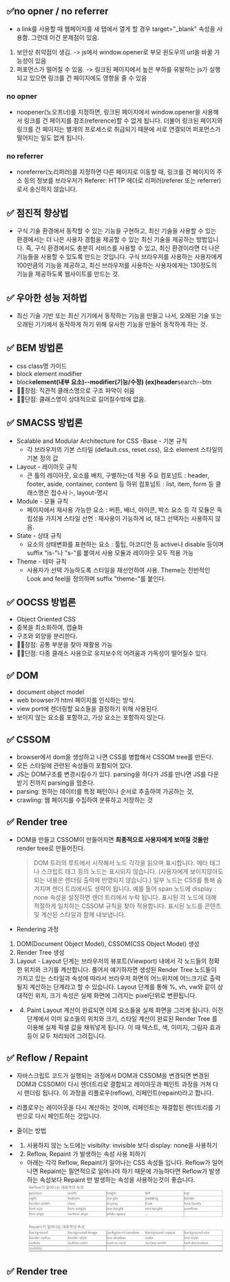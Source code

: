 ## ✅no opner / no referrer

-   a link를 사용할 때 웹페이지를 새 탭에서 열게 할 경우 target="\_blank" 속성을 사용함. 그런데 이건 문제점이 있음.

1. 보안상 취약점이 생김. -> js에서 window.opener로 부모 윈도우의 url을 바꿀 가능성이 있음
2. 퍼포먼스가 떨어질 수 있음. -> 링크된 페이지에서 높은 부하를 유발하는 js가 실행되고 있으면 링크를 건 페이지에도 영향을 줄 수 있음

### **no opner**

-   noopener(노오프너)를 지정하면, 링크된 페이지에서 window.opener을 사용해서 링크를 건 페이지를 참조(reference)할 수 없게 됩니다. 더불어 링크된 페이지와 링크를 건 페이지는 별개의 프로세스로 취급되기 때문에 서로 연결되어 퍼포먼스가 떨어지는 일도 없게 됩니다.

### **no referrer**

-   noreferrer(노리퍼러)를 지정하면 다른 페이지로 이동할 때, 링크를 건 페이지의 주소 등의 정보를 브라우저가 Referer: HTTP 헤더로 리퍼러(referer 또는 referrer)로서 송신하지 않습니다.

## ✅ 점진적 향상법

-   구식 기술 환경에서 동작할 수 있는 기능을 구현하고, 최신 기술을 사용할 수 있는 환경에서는 더 나은 사용자 경험을 제공할 수 있는 최신 기술을 제공하는 방법입니다. 즉, 구식 환경에서도 충분히 서비스를 사용할 수 있고, 최신 환경이라면 더 나은 기능들을 사용할 수 있도록 만드는 것입니다. 구식 브라우저를 사용하는 사용자에게 100만큼의 기능을 제공하고, 최신 브라우저를 사용하는 사용자에게는 130정도의 기능을 제공하도록 웹사이트를 만드는 것.

## ✅ 우아한 성능 저하법

-   최신 기술 기반 또는 최신 기기에서 동작하는 기능을 만들고 나서, 오래된 기술 또는 오래된 기기에서 동작하게 하기 위해 유사한 기능을 만들어 동작하게 하는 것.

## ✅ BEM 방법론

-   css class명 가이드
-   block element modifier
-   block**element(내부 요소)--modifier(기능/수정) (ex)header**search--btn
-   👍🏻장점: 직관적 클래스명으로 구조 파악이 쉬움
-   👎🏻단점: 클래스명이 상대적으로 길어질수밖에 없음.

## ✅ SMACSS 방법론

-   Scalable and Modular Architecture for CSS
    -Base - 기본 규칙
    -   각 브라우저의 기본 스타일 (default.css, reset.css), 요소 element 스타일의 기본 정의 값
-   Layout - 레이아웃 규칙
    -   큰 틀의 레이아웃, 요소를 배치, 구별하는데 적용
        주요 컴포넘트 : header, footer, aside, container, content 등
        하위 컴포넘트 : list, item, form 등
        클래스명은 접수사 i-, layout-명시
-   Module - 모듈 규칙
    -   페이지에서 재사용 가능한 요소 : 버튼, 배너, 아이콘, 박스 요소 등
        각 모듈은 독립성을 가지게 스타일 선언 : 재사용이 가능하게 id, 태그 선택자는 사용하지 않음.
-   State - 상태 규칙
    -   요소의 상태변화를 표현하는 요소 : 툴팁, 아코디언 등
        active나 disable 등이며 suffix "is-"나 "s-"를 붙여서 사용
        모듈과 레이아웃 모두 적용 가능
-   Theme - 테마 규칙
    -   사용자가 선택 가능하도록 스타일을 재선언하여 사용.
        Theme는 전반적인 Look and feel을 정의하며 suffix "theme-"를 붙인다.

## ✅ OOCSS 방법론

-   Object Oriented CSS
-   중복을 최소화하여, 캡슐화
-   구조와 외양을 분리한다.
-   👍🏻장점: 공통 부분을 찾아 재활용 가능
-   👎🏻단점: 다중 클래스 사용으로 유지보수의 어려움과 가독성이 떨어질수 있다.

## ✅ DOM

-   document object model
-   web browser가 html 페이지를 인식하는 방식.
-   view port에 렌더링할 요소들을 결정하기 위해 사용된다.
-   보이지 않는 요소를 포함하고, 가상 요소는 포함하지 않는다.

## ✅ CSSOM

-   browser에서 dom을 생성하고 나면 CSS를 병합해서 CSSOM tree를 만든다.
-   모든 스타일에 관련된 속성들이 포함되어 있다.
-   JS는 DOM구조를 변경시킬수가 있다. parsing을 하다가 JS를 만나면 JS를 다운받기 전까지 parsing을 멈춘다.
-   parsing: 원하는 데이터를 특정 패턴이나 순서로 추출하여 가공하는 것,
-   crawling: 웹 페이지를 수집하여 분류하고 저장하는 것

## ✅ Render tree

-   DOM을 만들고 CSSOM이 만들어지면 **최종적으로 사용자에게 보여질 것들만** render tree로 만들어진다.

    > DOM 트리의 루트에서 시작해서 노드 각각을 읽으며 표시합니다.
    > 메타 태그나 스크립트 태그 등의 노드는 표시되지 않습니다. (사용자에게 보이지않아도 되는 내용은 렌더링 출력에 반영되지 않습니다.)
    > 일부 노드는 CSS를 통해 숨겨지며 렌더 트리에서도 생략이 됩니다. 예를 들어 span 노드에 display : none 속성을 설정하면 렌더 트리에서 누락 됩니다.
    > 표시된 각 노드에 대해 적절하게 일치하는 CSSOM 규칙을 찾아 적용합니다.
    > 표시된 노드를 콘텐츠 및 계산된 스타일과 함께 내보냅니다.

-   Rendering 과정

1. DOM(Document Object Model), CSSOM(CSS Object Model) 생성
2. Render Tree 생성
3. Layout - Layout 단계는 브라우저의 뷰포트(Viewport) 내에서 각 노드들의 정확한 위치와 크기를 계산합니다. 풀어서 얘기하자면 생성된 Render Tree 노드들이 가지고 있는 스타일과 속성에 따라서 브라우저 화면의 어느위치에 어느크기로 출력될지 계산하는 단계라고 할 수 있습니다. Layout 단계를 통해 %, vh, vw와 같이 상대적인 위치, 크기 속성은 실제 화면에 그려지는 pixel단위로 변환됩니다.

-   4. Paint
       Layout 계산이 완료되면 이제 요소들을 실제 화면을 그리게 됩니다. 이전 단계에서 이미 요소들의 위치와 크기, 스타일 계산이 완료된 Render Tree 를 이용해 실제 픽셀 값을 채워넣게 됩니다. 이 때 텍스트, 색, 이미지, 그림자 효과등이 모두 처리되어 그려집니다.

## ✅ Reflow / Repaint

-   자바스크립트 코드가 실행되는 과정에서 DOM과 CSSOM을 변경되면 변경된 DOM과 CSSOM이 다시 렌더트리로 결합되고 레이아웃과 페인트 과정을 거쳐 다시 렌더링 됩니다. 이 과정을 리플로우(reflow), 리페인트(repaint)라고 합니다.
-   리플로우는 레이아웃을 다시 계산하는 것이며, 리페인트는 재결합된 렌더트리를 기반으로 다시 페인트하는 것입니다.

-   줄이는 방법
-   1. 사용하지 않는 노드에는 visibilty: invisible 보다 display: none을 사용하기
-   2. Reflow, Repaint 가 발생하는 속성 사용 피하기
    -   아래는 각각 Reflow, Repaint가 일어나는 CSS 속성들 입니다. Reflow가 일어나면 Repaint는 필연적으로 일어나야 하기 때문에 가능하다면 Reflow가 발생하는 속성보다 Repaint 만 발생하는 속성을 사용하는것이 좋습니다.
    ![repaint,reflow](./image1.jpg)

## ✅ Render tree
